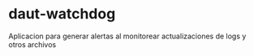 # daut-watchdog
Aplicacion para generar alertas al monitorear actualizaciones de logs y otros archivos
